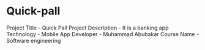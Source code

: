 # Quick-pall
Project Title - Quick Pall
Project Description - It is a banking app
Technology - Mobile App
Developer - Muhammad Abubakar
Course Name - Software engineering
